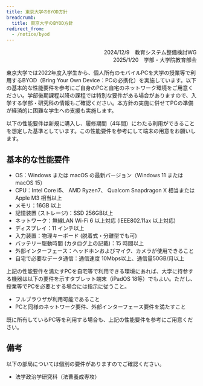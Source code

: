 ```yaml
---
title: 東京大学のBYOD方針
breadcrumb:
  title: 東京大学のBYOD方針
redirect_from:
  - /notice/byod
---
```


<div style="text-align: right">
<div>2024/12/9　教育システム整備検討WG</div>
<div>2025/1/20　学部・大学院教育部会</div>
</div>

東京大学では2022年度入学生から、個人所有のモバイルPCを大学の授業等で利用するBYOD（Bring Your Own Device：PCの必携化）を実施しています。以下の基本的な性能要件を参考にご自身のPCと自宅のネットワーク環境をご用意ください。学部後期課程以降の課程では特別な要件がある場合がありますので、入学する学部・研究科の情報もご確認ください。本方針の実施に併せてPCの準備が経済的に困難な学生への支援も実施します。 

以下の性能要件は新規に購入し、履修期間（4年間）にわたる利用ができることを想定した基準としています。この性能要件を参考にして端末の用意をお願いします。

## 基本的な性能要件
- OS：Windows または macOS の最新バージョン（Windows 11 または macOS 15） 
- CPU：Intel Core i5、 AMD Ryzen7、 Qualcom Snapdragon X 相当または Apple M3 相当以上 
- メモリ：16GB 以上 
- 記憶装置 (ストレージ)：SSD 256GB以上 
- ネットワーク：無線LAN Wi-Fi 6 以上対応 (IEEE802.11ax 以上対応) 
- ディスプレイ：11 インチ以上 
- 入力装置：物理キーボード (脱着式・分離型でも可) 
- バッテリー駆動時間 (カタログ上の記載)：15 時間以上 
- 外部インターフェース：ヘッドホンおよびマイク、カメラが使用できること 
- 自宅で必要なデータ通信：通信速度 10Mbps以上、通信量50GB/月以上 

上記の性能要件を満たすPCを自宅等で利用できる環境にあれば、大学に持参する機器は以下の要件を示すタブレット端末（iPadOS 18等）でもよい。ただし、授業等でPCを必要とする場合には指示に従うこと。 
- フルブラウザが利用可能であること 
- PCと同様のネットワーク要件、外部インターフェース要件を満たすこと 

既に所有しているPC等を利用する場合も、上記の性能要件を参考にご用意ください。 

## 備考
以下の部局については個別の要件がありますのでご確認ください。 
- 法学政治学研究科（法曹養成専攻） 
